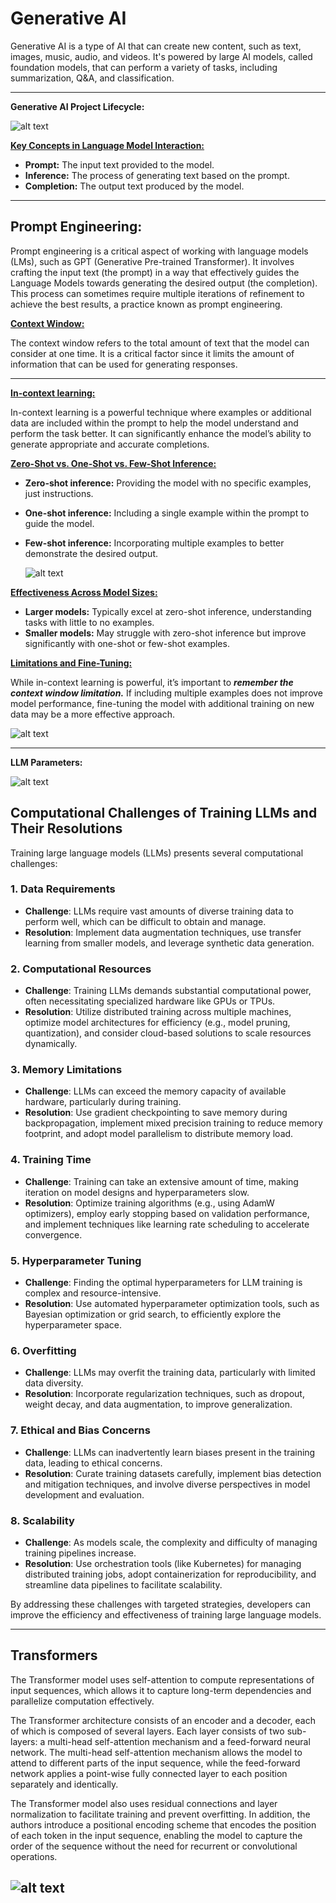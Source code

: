 # Generative AI


Generative AI is a type of AI that can create new content, such as text, images, music, audio, and videos. It's powered by large AI models, called foundation models, that can perform a variety of tasks, including summarization, Q&A, and classification.

---

**Generative AI Project Lifecycle:**

![alt text](image-4.png)

**<u>Key Concepts in Language Model Interaction:</u>**
- **Prompt:** The input text provided to the model.
- **Inference:** The process of generating text based on the prompt.
- **Completion:** The output text produced by the model.

---

## Prompt Engineering:
Prompt engineering is a critical aspect of working with language models (LMs), such as GPT (Generative Pre-trained Transformer). It involves crafting the input text (the prompt) in a way that effectively guides the Language Models towards generating the desired output (the completion). This process can sometimes require multiple iterations of refinement to achieve the best results, a practice known as prompt engineering.

**<u>Context Window:</u>**

The context window refers to the total amount of text that the model can consider at one time. It is a critical factor since it limits the amount of information that can be used for generating responses.

---

**<u>In-context learning:**</u>

In-context learning is a powerful technique where examples or additional data are included within the prompt to help the model understand and perform the task better. It can significantly enhance the model’s ability to generate appropriate and accurate completions.


**<u>Zero-Shot vs. One-Shot vs. Few-Shot Inference:**</u>

- **Zero-shot inference:** Providing the model with no specific examples, just instructions.
- **One-shot inference:** Including a single example within the prompt to guide the model.
- **Few-shot inference:** Incorporating multiple examples to better demonstrate the desired output.

  ![alt text](image-1.png)

**<u>Effectiveness Across Model Sizes:**</u>

- **Larger models:** Typically excel at zero-shot inference, understanding tasks with little to no examples.
- **Smaller models:** May struggle with zero-shot inference but improve significantly with one-shot or few-shot examples.  


**<u>Limitations and Fine-Tuning:**</u>

While in-context learning is powerful, it’s important to ***remember the context window limitation.*** If including multiple examples does not improve model performance, fine-tuning the model with additional training on new data may be a more effective approach.

![alt text](image-2.png)

----

**LLM Parameters:**

![alt text](image-3.png)


## Computational Challenges of Training LLMs and Their Resolutions

Training large language models (LLMs) presents several computational challenges:

### 1. Data Requirements
- **Challenge**: LLMs require vast amounts of diverse training data to perform well, which can be difficult to obtain and manage.
- **Resolution**: Implement data augmentation techniques, use transfer learning from smaller models, and leverage synthetic data generation.

### 2. Computational Resources
- **Challenge**: Training LLMs demands substantial computational power, often necessitating specialized hardware like GPUs or TPUs.
- **Resolution**: Utilize distributed training across multiple machines, optimize model architectures for efficiency (e.g., model pruning, quantization), and consider cloud-based solutions to scale resources dynamically.

### 3. Memory Limitations
- **Challenge**: LLMs can exceed the memory capacity of available hardware, particularly during training.
- **Resolution**: Use gradient checkpointing to save memory during backpropagation, implement mixed precision training to reduce memory footprint, and adopt model parallelism to distribute memory load.

### 4. Training Time
- **Challenge**: Training can take an extensive amount of time, making iteration on model designs and hyperparameters slow.
- **Resolution**: Optimize training algorithms (e.g., using AdamW optimizers), employ early stopping based on validation performance, and implement techniques like learning rate scheduling to accelerate convergence.

### 5. Hyperparameter Tuning
- **Challenge**: Finding the optimal hyperparameters for LLM training is complex and resource-intensive.
- **Resolution**: Use automated hyperparameter optimization tools, such as Bayesian optimization or grid search, to efficiently explore the hyperparameter space.

### 6. Overfitting
- **Challenge**: LLMs may overfit the training data, particularly with limited data diversity.
- **Resolution**: Incorporate regularization techniques, such as dropout, weight decay, and data augmentation, to improve generalization.

### 7. Ethical and Bias Concerns
- **Challenge**: LLMs can inadvertently learn biases present in the training data, leading to ethical concerns.
- **Resolution**: Curate training datasets carefully, implement bias detection and mitigation techniques, and involve diverse perspectives in model development and evaluation.

### 8. Scalability
- **Challenge**: As models scale, the complexity and difficulty of managing training pipelines increase.
- **Resolution**: Use orchestration tools (like Kubernetes) for managing distributed training jobs, adopt containerization for reproducibility, and streamline data pipelines to facilitate scalability.

By addressing these challenges with targeted strategies, developers can improve the efficiency and effectiveness of training large language models.

----

## Transformers

The Transformer model uses self-attention to compute representations of input sequences, which allows it to capture long-term dependencies and parallelize computation effectively.

The Transformer architecture consists of an encoder and a decoder, each of which is composed of several layers. Each layer consists of two sub-layers: a multi-head self-attention mechanism and a feed-forward neural network. The multi-head self-attention mechanism allows the model to attend to different parts of the input sequence, while the feed-forward network applies a point-wise fully connected layer to each position separately and identically. 

The Transformer model also uses residual connections and layer normalization to facilitate training and prevent overfitting. In addition, the authors introduce a positional encoding scheme that encodes the position of each token in the input sequence, enabling the model to capture the order of the sequence without the need for recurrent or convolutional operations.

![alt text](image.png)
--